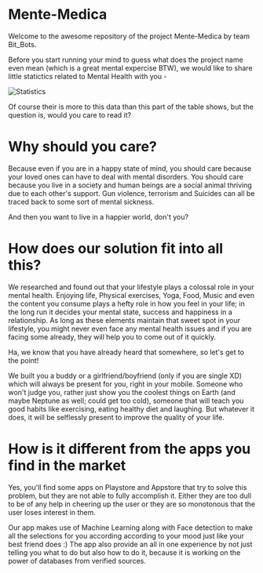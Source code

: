 # Mente-Medica
Welcome to the awesome repository of the project Mente-Medica by team Bit_Bots.

Before you start running your mind to guess what does the project name even mean (which is a great mental expercise BTW), we would like to share little statictics related to Mental Health with you -

![Statistics](https://github.com/lakshmisaibhargavi/mente_medica/blob/master/Pics/stats.png)

Of course their is more to this data than this part of the table shows, but the question is, would you care to read it?

# Why should you care?

Because even if you are in a happy state of mind, you should care because your loved ones can have to deal with mental disorders. You should care because you live in a society and human beings are a social animal thriving due to each other's support. Gun violence, terrorism and Suicides can all be traced back to some sort of mental sickness. 

And then you want to live in a happier world, don't you?

# How does our solution fit into all this?

We researched and found out that your lifestyle plays a colossal role in your mental health. Enjoying life, Physical exercises, Yoga, Food, Music and even the content you consume plays a hefty role in how you feel in your life; in the long run it decides your mental state, success and happiness in a relationship. As long as these elements maintain that sweet spot in your lifestyle, you might never even face any mental health issues and if you are facing some already, they will help you to come out of it quickly.

Ha, we know that you have already heard that somewhere, so let's get to the point!

We built you a buddy or a girlfriend/boyfriend (only if you are single XD) which will always be present for you, right in your mobile. Someone who won't judge you, rather just show you the coolest things on Earth (and maybe Neptune as well; could get too cold), someone that will teach you good habits like exercising, eating healthy diet and laughing. But whatever it does, it will be selflessly present to improve the quality of your life.

# How is it different from the apps you find in the market

Yes, you'll find some apps on Playstore and Appstore that try to solve this problem, but they are not able to fully accomplish it. Either they are too dull to be of any help in cheering up the user or they are so monotonous that the user loses interest in them. 

Our app makes use of Machine Learning along with Face detection to make all the selections for you according according to your mood just like your best friend does :) The app also provide an all in one experience by not just telling you what to do but also how to do it, because it is working on the power of databases from verified sources.

